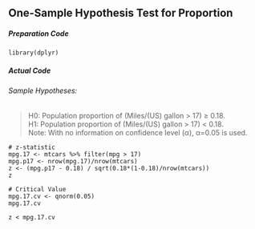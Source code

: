 ## One-Sample Hypothesis Test for Proportion
##### Preparation Code
```
library(dplyr)
```
##### Actual Code
###### Sample Hypotheses:
>H0: Population proportion of (Miles/(US) gallon > 17) ≥ 0.18.</br>
>H1: Population proportion of (Miles/(US) gallon > 17) < 0.18.</br>
>Note: With no information on confidence level (α), α=0.05 is used.
```
# z-statistic
mpg.17 <- mtcars %>% filter(mpg > 17)
mpg.p17 <- nrow(mpg.17)/nrow(mtcars)
z <- (mpg.p17 - 0.18) / sqrt(0.18*(1-0.18)/nrow(mtcars))
z

# Critical Value
mpg.17.cv <- qnorm(0.05)
mpg.17.cv

z < mpg.17.cv
```
